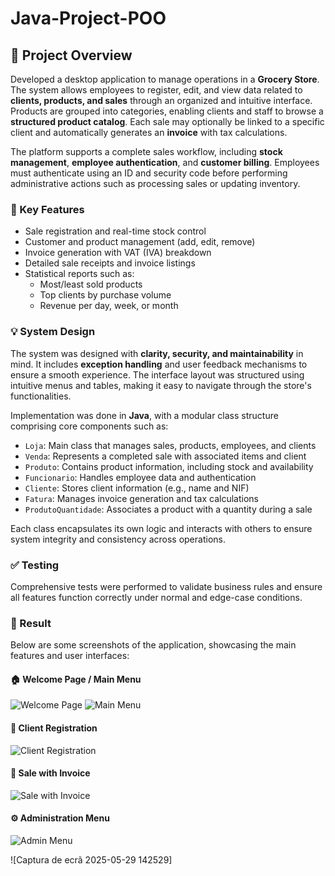# Java-Project-POO

## 🛒 Project Overview

Developed a desktop application to manage operations in a **Grocery Store**. The system allows employees to register, edit, and view data related to **clients, products, and sales** through an organized and intuitive interface. Products are grouped into categories, enabling clients and staff to browse a **structured product catalog**. Each sale may optionally be linked to a specific client and automatically generates an **invoice** with tax calculations.

The platform supports a complete sales workflow, including **stock management**, **employee authentication**, and **customer billing**. Employees must authenticate using an ID and security code before performing administrative actions such as processing sales or updating inventory.

### 🔧 Key Features

- Sale registration and real-time stock control  
- Customer and product management (add, edit, remove)  
- Invoice generation with VAT (IVA) breakdown  
- Detailed sale receipts and invoice listings  
- Statistical reports such as:
  - Most/least sold products
  - Top clients by purchase volume
  - Revenue per day, week, or month

### 💡 System Design

The system was designed with **clarity, security, and maintainability** in mind. It includes **exception handling** and user feedback mechanisms to ensure a smooth experience. The interface layout was structured using intuitive menus and tables, making it easy to navigate through the store's functionalities.

Implementation was done in **Java**, with a modular class structure comprising core components such as:

- `Loja`: Main class that manages sales, products, employees, and clients  
- `Venda`: Represents a completed sale with associated items and client  
- `Produto`: Contains product information, including stock and availability  
- `Funcionario`: Handles employee data and authentication  
- `Cliente`: Stores client information (e.g., name and NIF)  
- `Fatura`: Manages invoice generation and tax calculations  
- `ProdutoQuantidade`: Associates a product with a quantity during a sale

Each class encapsulates its own logic and interacts with others to ensure system integrity and consistency across operations.

### ✅ Testing

Comprehensive tests were performed to validate business rules and ensure all features function correctly under normal and edge-case conditions.

### 📸 Result

Below are some screenshots of the application, showcasing the main features and user interfaces:

#### 🏠 Welcome Page / Main Menu

![Welcome Page](https://github.com/user-attachments/assets/1038cbbf-9c92-446e-994c-4278591de38d)
![Main Menu](https://github.com/user-attachments/assets/e2995d23-1518-4e4d-b8dd-62fe74ecab34)


#### 👥 Client Registration
![Client Registration](https://github.com/user-attachments/assets/f31785f6-7b4b-41b8-be68-97bc9093344b)

#### 🛒 Sale with Invoice
![Sale with Invoice](https://github.com/user-attachments/assets/66678d02-9e33-43e6-a243-f8712bd437d3)

#### ⚙️ Administration Menu
![Admin Menu](https://github.com/user-attachments/assets/237c3214-579d-44f1-a667-f3f886eea3eb)






![Captura de ecrã 2025-05-29 142529]
